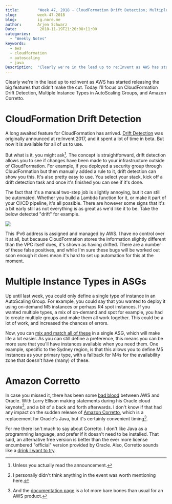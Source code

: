 ```yaml
---
title:        "Week 47, 2018 - CloudFormation Drift Detection; Multiple Instance Types in ASGs; Amazon Corretto"
slug:         week-47-2018
blog:         ig.nore.me  
author:       Arjen Schwarz  
Date:          2018-11-19T21:20:08+11:00
categories:   
  - "Weekly Notes"
keywords:
  - aws
  - cloudformation
  - autoscaling
  - java
Description:  "Clearly we're in the lead up to re:Invent as AWS has started releasing the big features that didn't make the cut. Today I'll focus on CloudFormation Drift Detection, Multiple Instance Types in AutoScaling Groups, and Amazon Corretto."
---
```


Clearly we're in the lead up to re:Invent as AWS has started releasing the big features that didn't make the cut. Today I'll focus on CloudFormation Drift Detection, Multiple Instance Types in AutoScaling Groups, and Amazon Corretto.

# CloudFormation Drift Detection

A long awaited feature for CloudFormation has arrived. [Drift Detection](https://aws.amazon.com/blogs/aws/new-cloudformation-drift-detection/) was originally announced at re:Invent 2017, and it spent a lot of time in beta. But now it is available for all of us to use.

But what is it, you might ask[^1]. The concept is straightforward, drift detection allows you to see if changes have been made to your infrastructure outside of CloudFormation. For example, if you deployed a security group through CloudFormation but then manually added a rule to it, drift detection can show you this. It's also pretty easy to use. You select your stack, kick off a drift detection task and once it's finished you can see if it's done.

The fact that it's a manual two-step job is slightly annoying, but it can still be automated. Whether you build a Lambda function for it, or make it part of your CI/CD pipeline, it's all possible. There are however some signs that it's a bit early still as not everything is as great as we'd like it to be. Take the below detected "drift" for example.

![](/weekly-notes/week-47-2018/61EC431C-54AD-495D-A82F-52362B0A823B.jpeg)

This IPv6 address is assigned and managed by AWS. I have no control over it at all, but because CloudFormation stores the information slightly different than the VPC itself does, it's shown as having drifted. There are a number of these false positives, and while I'm sure these bugs will be worked out soon enough it does mean it's hard to set up automation for this at the moment.

# Multiple Instance Types in ASGs

Up until last week, you could only define a single type of instance in an AutoScaling Group. For example, you could say that you wanted to deploy it using on-demand M5 instances or perhaps R4 spot instances. If you wanted multiple types, a mix of on-demand and spot for example, you had to create multiple groups and make them all work together. This could be a lot of work, and increased the chances of errors.

Now, you can [mix and match all of these](https://aws.amazon.com/blogs/aws/new-ec2-auto-scaling-groups-with-multiple-instance-types-purchase-options/) in a single ASG, which will make life a lot easier. As you can still define a preference, this means you can be more sure that you'll have instances available when you need them. One example, specific to the Sydney region, is that this allows you to define M5 instances as your primary type, with a fallback for M4s for the availability zone that doesn't have (many) of these.

# Amazon Corretto

In case you missed it, there has been some [bad blood](https://www.theregister.co.uk/2018/11/12/stay_classy_jassy_gets_sassy_with_larry/) between AWS and Oracle. With Larry Ellison making statements during his Oracle cloud keynote[^2], and a bit of a back and forth afterwards. I don't know if that had any impact on the sudden release of [Amazon Corretto](https://aws.amazon.com/about-aws/whats-new/2018/11/introducing-amazon-corretto/), which is a replacement for Oracle's Java, but it's certainly convenient timing[^3].

For me there isn't much to say about Corretto. I don't like Java as a programming language, and prefer if it doesn't need to be installed. That said, an alternative free version is better than the ever more license encumbered "official" version provided by Oracle. Also, Corretto sounds like a [drink I want to try](https://en.m.wikipedia.org/wiki/Caff%C3%A8_corretto).

[^1]:	Unless you actually read the announcement.

[^2]:	I personally didn't think anything in the event was worth mentioning here.

[^3]:	And the [documentation page](https://docs.aws.amazon.com/corretto/#lang/en_us) is a lot more bare bones than usual for an AWS product.
